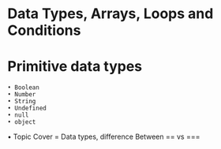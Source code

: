 #   Data Types, Arrays, Loops and Conditions
#   Primitive data types
    • Boolean
    • Number
    • String
    • Undefined
    • null
    • object

• Topic Cover = Data types, difference Between == vs ===